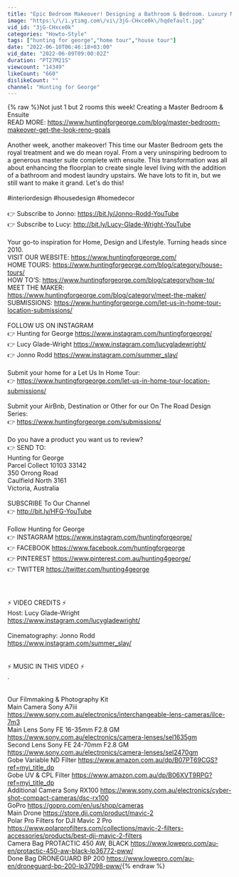 ```yaml
---
title: "Epic Bedroom Makeover! Designing a Bathroom & Bedroom. Luxury Modern Coastal Interior Design & Decor"
image: "https:\/\/i.ytimg.com\/vi\/3jG-CHxce0k\/hqdefault.jpg"
vid_id: "3jG-CHxce0k"
categories: "Howto-Style"
tags: ["hunting for george","home tour","house tour"]
date: "2022-06-10T06:46:18+03:00"
vid_date: "2022-06-09T09:00:02Z"
duration: "PT27M21S"
viewcount: "14349"
likeCount: "660"
dislikeCount: ""
channel: "Hunting for George"
---
```

{% raw %}Not just 1 but 2 rooms this week! Creating a Master Bedroom &amp; Ensuite<br />READ MORE: <a rel="nofollow" target="blank" href="https://www.huntingforgeorge.com/blog/master-bedroom-makeover-get-the-look-reno-goals">https://www.huntingforgeorge.com/blog/master-bedroom-makeover-get-the-look-reno-goals</a><br /><br />Another week, another makeover! This time our Master Bedroom gets the royal treatment and we do mean royal. From a very uninspiring bedroom to a generous master suite complete with ensuite. This transformation was all about enhancing the floorplan to create single level living with the addition of a bathroom and modest laundry upstairs. We have lots to fit in, but we still want to make it grand. Let's do this! <br /><br />#interiordesign #housedesign #homedecor <br /><br />👉 Subscribe to Jonno: <a rel="nofollow" target="blank" href="https://bit.ly/Jonno-Rodd-YouTube">https://bit.ly/Jonno-Rodd-YouTube</a> <br />👉 Subscribe to Lucy: <a rel="nofollow" target="blank" href="http://bit.ly/Lucy-Glade-Wright-YouTube">http://bit.ly/Lucy-Glade-Wright-YouTube</a> <br /><br />Your go-to inspiration for Home, Design and Lifestyle. Turning heads since 2010.<br />VISIT OUR WEBSITE: <a rel="nofollow" target="blank" href="https://www.huntingforgeorge.com/">https://www.huntingforgeorge.com/</a><br />HOME TOURS: <a rel="nofollow" target="blank" href="https://www.huntingforgeorge.com/blog/category/house-tours/">https://www.huntingforgeorge.com/blog/category/house-tours/</a><br />HOW TO’S: <a rel="nofollow" target="blank" href="https://www.huntingforgeorge.com/blog/category/how-to/">https://www.huntingforgeorge.com/blog/category/how-to/</a><br />MEET THE MAKER: <a rel="nofollow" target="blank" href="https://www.huntingforgeorge.com/blog/category/meet-the-maker/">https://www.huntingforgeorge.com/blog/category/meet-the-maker/</a><br />SUBMISSIONS: <a rel="nofollow" target="blank" href="https://www.huntingforgeorge.com/let-us-in-home-tour-location-submissions/">https://www.huntingforgeorge.com/let-us-in-home-tour-location-submissions/</a><br /><br />FOLLOW US ON INSTAGRAM<br />👉 Hunting for George <a rel="nofollow" target="blank" href="https://www.instagram.com/huntingforgeorge/">https://www.instagram.com/huntingforgeorge/</a> <br />👉 Lucy Glade-Wright <a rel="nofollow" target="blank" href="https://www.instagram.com/lucygladewright/">https://www.instagram.com/lucygladewright/</a><br />👉 Jonno Rodd <a rel="nofollow" target="blank" href="https://www.instagram.com/summer_slay/">https://www.instagram.com/summer_slay/</a><br /><br />Submit your home for a Let Us In Home Tour:<br />👉 <a rel="nofollow" target="blank" href="https://www.huntingforgeorge.com/let-us-in-home-tour-location-submissions/">https://www.huntingforgeorge.com/let-us-in-home-tour-location-submissions/</a><br /><br />Submit your AirBnb, Destination or Other for our On The Road Design Series: <br />👉 <a rel="nofollow" target="blank" href="https://www.huntingforgeorge.com/submissions/">https://www.huntingforgeorge.com/submissions/</a><br /><br />Do you have a product you want us to review? <br />👉 SEND TO:<br />Hunting for George<br />Parcel Collect 10103 33142<br />350 Orrong Road<br />Caulfield North 3161<br />Victoria, Australia<br /><br />SUBSCRIBE To Our Channel<br />👉 <a rel="nofollow" target="blank" href="http://bit.ly/HFG-YouTube">http://bit.ly/HFG-YouTube</a><br /><br />Follow Hunting for George<br />👉 INSTAGRAM <a rel="nofollow" target="blank" href="https://www.instagram.com/huntingforgeorge/">https://www.instagram.com/huntingforgeorge/</a> <br />👉 FACEBOOK <a rel="nofollow" target="blank" href="https://www.facebook.com/huntingforgeorge">https://www.facebook.com/huntingforgeorge</a> <br />👉 PINTEREST <a rel="nofollow" target="blank" href="https://www.pinterest.com.au/hunting4george/">https://www.pinterest.com.au/hunting4george/</a> <br />👉 TWITTER <a rel="nofollow" target="blank" href="https://twitter.com/hunting4george">https://twitter.com/hunting4george</a><br /><br /><br /><br />⚡ VIDEO CREDITS ⚡<br />Host: Lucy Glade-Wright<br /><a rel="nofollow" target="blank" href="https://www.instagram.com/lucygladewright/">https://www.instagram.com/lucygladewright/</a><br /><br />Cinematography: Jonno Rodd <br /><a rel="nofollow" target="blank" href="https://www.instagram.com/summer_slay/">https://www.instagram.com/summer_slay/</a><br /><br /><br />⚡ MUSIC IN THIS VIDEO ⚡<br />.<br /><br /><br />Our Filmmaking &amp; Photography Kit<br />Main Camera Sony A7iii <a rel="nofollow" target="blank" href="https://www.sony.com.au/electronics/interchangeable-lens-cameras/ilce-7m3">https://www.sony.com.au/electronics/interchangeable-lens-cameras/ilce-7m3</a><br />Main Lens Sony FE 16-35mm F2.8 GM <a rel="nofollow" target="blank" href="https://www.sony.com.au/electronics/camera-lenses/sel1635gm">https://www.sony.com.au/electronics/camera-lenses/sel1635gm</a><br />Second Lens Sony FE 24-70mm F2.8 GM <a rel="nofollow" target="blank" href="https://www.sony.com.au/electronics/camera-lenses/sel2470gm">https://www.sony.com.au/electronics/camera-lenses/sel2470gm</a><br />Gobe Variable ND Filter <a rel="nofollow" target="blank" href="https://www.amazon.com.au/dp/B07PT69CGS?ref=myi_title_dp">https://www.amazon.com.au/dp/B07PT69CGS?ref=myi_title_dp</a><br />Gobe UV &amp; CPL Filter <a rel="nofollow" target="blank" href="https://www.amazon.com.au/dp/B06XVT9RPG?ref=myi_title_dp">https://www.amazon.com.au/dp/B06XVT9RPG?ref=myi_title_dp</a><br />Additional Camera Sony RX100 <a rel="nofollow" target="blank" href="https://www.sony.com.au/electronics/cyber-shot-compact-cameras/dsc-rx100">https://www.sony.com.au/electronics/cyber-shot-compact-cameras/dsc-rx100</a><br />GoPro <a rel="nofollow" target="blank" href="https://gopro.com/en/us/shop/cameras">https://gopro.com/en/us/shop/cameras</a><br />Main Drone <a rel="nofollow" target="blank" href="https://store.dji.com/product/mavic-2">https://store.dji.com/product/mavic-2</a><br />Polar Pro Filters for DJI Mavic 2 Pro <a rel="nofollow" target="blank" href="https://www.polarprofilters.com/collections/mavic-2-filters-accessories/products/best-dji-mavic-2-filters">https://www.polarprofilters.com/collections/mavic-2-filters-accessories/products/best-dji-mavic-2-filters</a><br />Camera Bag PROTACTIC 450 AW, BLACK <a rel="nofollow" target="blank" href="https://www.lowepro.com/au-en/protactic-450-aw-black-lp36772-pww/">https://www.lowepro.com/au-en/protactic-450-aw-black-lp36772-pww/</a><br />Done Bag DRONEGUARD BP 200 <a rel="nofollow" target="blank" href="https://www.lowepro.com/au-en/droneguard-bp-200-lp37098-pww/">https://www.lowepro.com/au-en/droneguard-bp-200-lp37098-pww/</a>{% endraw %}
